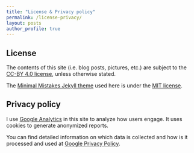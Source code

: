 ```yaml
---
title: "License & Privacy policy"
permalink: /license-privacy/
layout: posts
author_profile: true
---
```


## License

The contents of this site (i.e. blog posts, pictures, etc.) are subject to the
[CC-BY 4.0 license](https://creativecommons.org/licenses/by/4.0/legalcode), unless otherwise stated.

The [Minimal Mistakes Jekyll theme](https://mmistakes.github.io) used here is under the [MIT license](https://mmistakes.github.io/minimal-mistakes/docs/license/).

## Privacy policy

I use [Google Analytics](https://analytics.google.com) in this site to analyze
how users engage. It uses cookies to generate anonymized reports.

You can find detailed information on which data is collected and how is it processed and used at [Google Privacy Policy](https://policies.google.com/privacy).